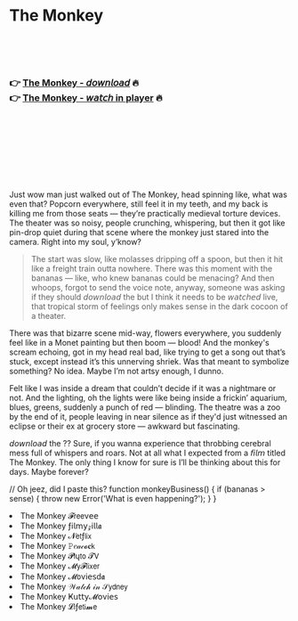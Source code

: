 <h1>The Monkey</h1>

<br><br><br>

<h3>👉 <a href="https://Justins-efexletbu1971.github.io/kqwcxqrqxg/">The Monkey - 𝘥𝘰𝘸𝘯𝘭𝘰𝘢𝘥</a> 🔥<br>
👉 <a href="https://Justins-efexletbu1971.github.io/kqwcxqrqxg/">The Monkey - 𝘸𝘢𝘵𝘤𝘩 in player</a> 🔥
</h3>



<br><br><br><br><br><br><br>


Just wow man just walked out of The Monkey, head spinning like, what was even that? Popcorn everywhere, still feel it in my teeth, and my back is killing me from those seats — they’re practically medieval torture devices. The theater was so noisy, people crunching, whispering, but then it got like pin-drop quiet during that scene where the monkey just stared into the camera. Right into my soul, y’know? 

> The start was slow, like molasses dripping off a spoon, but then it hit like a freight train outta nowhere. There was this moment with the bananas — like, who knew bananas could be menacing? And then whoops, forgot to send the voice note, anyway, someone was asking if they should 𝘥𝘰𝘸𝘯𝘭𝘰𝘢𝘥 the   but I think it needs to be 𝘸𝘢𝘵𝘤𝘩𝘦𝘥 live, that tropical storm of feelings only makes sense in the dark cocoon of a theater.

There was that bizarre scene mid-way, flowers everywhere, you suddenly feel like in a Monet painting but then boom — blood! And the monkey's scream echoing, got in my head real bad, like trying to get a song out that’s stuck, except instead it’s this unnerving shriek. Was that meant to symbolize something? No idea. Maybe I’m not artsy enough, I dunno. 

Felt like I was inside a dream that couldn’t decide if it was a nightmare or not. And the lighting, oh the lights were like being inside a frickin’ aquarium, blues, greens, suddenly a punch of red — blinding. The theatre was a zoo by the end of it, people leaving in near silence as if they'd just witnessed an eclipse or their ex at grocery store — awkward but fascinating. 

𝘥𝘰𝘸𝘯𝘭𝘰𝘢𝘥 the  ?? Sure, if you wanna experience that throbbing cerebral mess full of whispers and roars. Not at all what I expected from a 𝘧𝘪𝘭𝘮 titled The Monkey. The only thing I know for sure is I’ll be thinking about this for days. Maybe forever? 

// Oh jeez, did I paste this?
function monkeyBusiness() {
  if (bananas > sense) {
    throw new Error('What is even happening?');
  }
}

<li>The Monkey 𝓕𝗋𝖾𝖾ν𝖾𝖾</li>
<li>The Monkey ƒ𝗂𝗅𝗆𝗒𝓏𝗂𝗅𝗅𝖆</li>
<li>The Monkey 𝓝𝖾𝗍ƒ𝗅𝗂𝗑</li>
<li>The Monkey 𝙿𝑒𝒶𝒸𝓸𝐜𝗄</li>
<li>The Monkey 𝓟𝗅ų𝗍𝗈 𝓣𝖵</li>
<li>The Monkey 𝓜𝗒𝓕𝗅𝗂𝗑𝖾𝗋</li>
<li>The Monkey 𝓜𝗈ν𝗂𝖾𝗌ԁ𝖆</li>
<li>The Monkey 𝒲𝒶𝓉𝒸𝒽 𝒾𝓃 𝒮𝗒𝖽𝗇𝖾𝗒</li>
<li>The Monkey Ҝ𝗎𝗍𝗍𝗒𝓜𝗈ν𝗂𝖾𝗌</li>
<li>The Monkey 𝓛𝗂ƒ𝖾𝗍𝗂𝓶𝖾</li>
